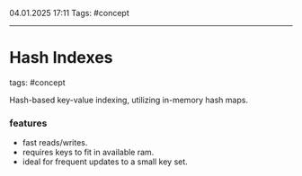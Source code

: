 04.01.2025 17:11
Tags: #concept

---
# Hash Indexes  
tags: #concept  

Hash-based key-value indexing, utilizing in-memory hash maps.  

### features  
- fast reads/writes.  
- requires keys to fit in available ram.  
- ideal for frequent updates to a small key set.  
